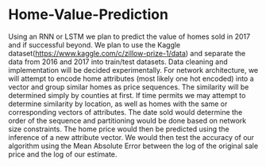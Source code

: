 # Home-Value-Prediction
Using an RNN or LSTM we plan to predict the value of homes sold in 2017 and if successful beyond. We plan to use the Kaggle dataset(https://www.kaggle.com/c/zillow-prize-1/data) and separate the data from 2016 and 2017 into train/test datasets. Data cleaning and implementation will be decided experimentally. For network architecture, we will attempt to encode home attributes (most likely one hot encoded) into a vector and group similar homes as price sequences. The similarity will be determined simply by counties at first. If time permits we may attempt to determine similarity by location, as well as homes with the same or corresponding vectors of attributes. The date sold would determine the order of the sequence and partitioning would be done based on network size constraints. The home price would then be predicted using the inference of a new attribute vector. We would then test the accuracy of our algorithm using the Mean Absolute Error between the log of the original sale price and the log of our estimate.
